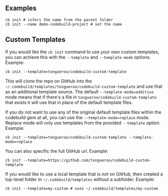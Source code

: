 ## Examples

    cb init # infers the name from the parent folder
    cb init --name demo-codebuild-project # set the name

## Custom Templates

If you would like the `cb init` command to use your own custom templates, you can achieve this with the `--template` and `--template-mode` options.  Example:

    cb init --template=tongueroo/codebuild-custom-template

This will clone the repo on GitHub into the `~/.codebuild/templates/tongueroo/codebuild-custom-template` and use that as an additional template source.  The default `--template-mode=additive` mode means that if there's a file in `tongueroo/codebuild-custom-template` that exists it will use that in place of the default template files.

If you do not want to use any of the original default template files within the codebuild gem at all, you can use the `--template-mode=replace` mode. Replace mode will only use templates from the provided `--template` option.  Example:

    cb init --template=tongueroo/codebuild-custom-template --template-mode=replace

You can also specific the full GitHub url. Example:

    cb init --template=https://github.com/tongueroo/codebuild-custom-template

If you would like to use a local template that is not on GitHub, then created a top-level folder in `~/.codebuild/templates` without a subfolder. Example:

    cb init --template=my-custom # uses ~/.codebuild/templates/my-custom
